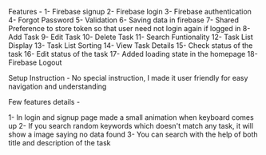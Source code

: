 Features - 
1- Firebase signup
2- Firebase login
3- Firebase authentication
4- Forgot Password
5- Validation
6- Saving data in firebase
7- Shared Preference to store token so that user need not login again if logged in
8- Add Task
9- Edit Task
10- Delete Task
11- Search Funtionality
12- Task List Display
13- Task List Sorting
14- View Task Details
15- Check status of the task
16- Edit status of the task
17- Added loading state in the homepage
18- Firebase Logout

Setup Instruction - 
No special instruction, I made it user friendly for easy navigation and understanding


Few features details -

1- In login and signup page made a small animation when keyboard comes up
2- If you search random keywords which doesn't match any task, it will show a image saying no data found
3- You can search with the help of both title and description of the task
